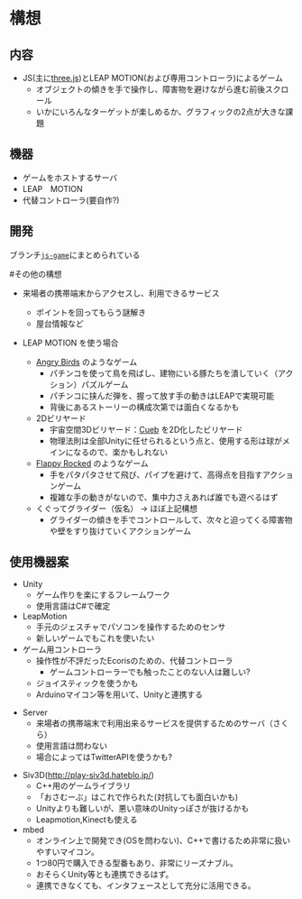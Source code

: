 # 構想

## 内容

- JS(主に[three.js](http://threejs.org/))とLEAP MOTION(および専用コントローラ)によるゲーム
	* オブジェクトの傾きを手で操作し、障害物を避けながら進む前後スクロール
	* いかにいろんなターゲットが楽しめるか、グラフィックの2点が大きな課題

## 機器

- ゲームをホストするサーバ
- LEAP　MOTION
- 代替コントローラ(要自作?)

## 開発

ブランチ[`js-game`](https://github.com/13J-Programmers/4J-class-project/blob/js-game/doc/policy.md)にまとめられている

#その他の構想

* 来場者の携帯端末からアクセスし、利用できるサービス
	- ポイントを回ってもらう謎解き
	- 屋台情報など

* LEAP MOTION を使う場合
	- [Angry Birds](https://ja.wikipedia.org/wiki/Angry_Birds) のようなゲーム
		- パチンコを使って鳥を飛ばし、建物にいる豚たちを潰していく（アクション）パズルゲーム
		- パチンコに挟んだ弾を、握って放す手の動きはLEAPで実現可能
		- 背後にあるストーリーの構成次第では面白くなるかも
	- 2Dビリヤード
		- 宇宙空間3Dビリヤード：[Cueb](https://apps.leapmotion.com/apps/cueb/osx) を2D化したビリヤード
		- 物理法則は全部Unityに任せられるという点と、使用する形は球がメインになるので、楽かもしれない
	- [Flappy Rocked](https://apps.leapmotion.com/apps/flappy-rocket/osx) のようなゲーム
		- 手をパタパタさせて飛び、パイプを避けて、高得点を目指すアクションゲーム
		- 複雑な手の動きがないので、集中力さえあれば誰でも遊べるはず
	- くぐってグライダー（仮名） -> ほぼ上記構想
		- グライダーの傾きを手でコントロールして、次々と迫ってくる障害物や壁をすり抜けていくアクションゲーム


## 使用機器案

- Unity
	- ゲーム作りを楽にするフレームワーク
	- 使用言語はC#で確定
- LeapMotion
	- 手元のジェスチャでパソコンを操作するためのセンサ
	- 新しいゲームでもこれを使いたい
- ゲーム用コントローラ
	- 操作性が不評だったEcorisのための、代替コントローラ
		- ゲームコントローラーでも触ったことのない人は難しい?
	- ジョイスティックを使うかも
	- Arduinoマイコン等を用いて、Unityと連携する
<!-- - Kinect
	- 体全体の動きを捉えるセンサ
	- ゲームの種類によっては面白いと思う -->
- Server
	- 来場者の携帯端末で利用出来るサービスを提供するためのサーバ（さくら）
	- 使用言語は問わない
	- 場合によってはTwitterAPIを使うかも?
<!-- - iBeacon
	- スマホ（iOS7以上またはAndroid4.3以上のみ）と、別に設置されたiBeaconとの距離を求めることができる。
	- 来場者が指定のポイントを回ってもらう時に、使えるかも
	- 複数台（3台以上）設置することで、スマホの位置を計算することができる（理論上） -->
- Siv3D(http://play-siv3d.hateblo.jp/)
	- C++用のゲームライブラリ
	- 「おさむーぶ」はこれで作られた(対抗しても面白いかも)
	- Unityよりも難しいが、悪い意味のUnityっぽさが抜けるかも
	- Leapmotion,Kinectも使える
- mbed
	- オンライン上で開発でき(OSを問わない)、C++で書けるため非常に扱いやすいマイコン。
	- 1つ80円で購入できる型番もあり、非常にリーズナブル。
	- おそらくUnity等とも連携できるはず。
	- 連携できなくても、インタフェースとして充分に活用できる。
